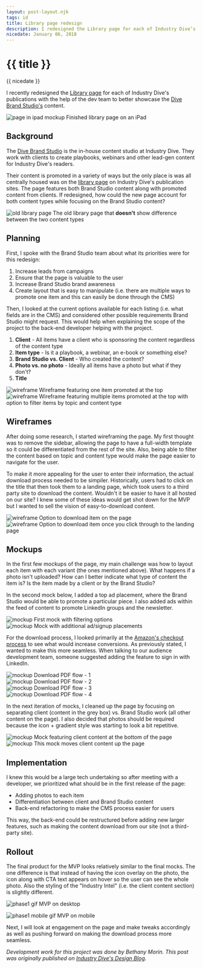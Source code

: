 ```yaml
---
layout: post-layout.njk
tags: id
title: Library page redesign
description: I redesigned the Library page for each of Industry Dive’s publications with the help of the dev team to better showcase the Dive Brand Studio’s content.
nicedate: January 06, 2018
---
```

# {{ title }}
<p class="date">{{ nicedate }}</p>

I recently redesigned the [Library page](https://www.biopharmadive.com/library/) for each of Industry Dive's publications with the help of the dev team to better showcase the [Dive Brand Studio's](https://www.industrydive.com/brandstudio/) content.

![page in ipad mockup](/img/library_page/page_hands_header.jpg)
<span class="caption">Finished library page on an iPad</span>

## Background

The [Dive Brand Studio](https://www.industrydive.com/brandstudio/) is the in-house content studio at Industry Dive. They work with clients to create playbooks, webinars and other lead-gen content for Industry Dive's readers. 

Their content is promoted in a variety of ways but the only place is was all centrally housed was on the [library page](https://www.constructiondive.com/library/) on Industry Dive's publication sites. The page features both Brand Studio content along with promoted content from clients. If redesigned, how could the new page account for both content types while focusing on the Brand Studio content?

![old library page](/img/library_page/old_library_page.png)
<span class="caption">The old library page that <strong>doesn't</strong> show difference between the two content types</span>

## Planning

First, I spoke with the Brand Studio team about what its priorities were for this redesign:
1. Increase leads from campaigns
2. Ensure that the page is valuable to the user
3. Increase Brand Studio brand awareness
4. Create layout that is easy to manipulate (i.e. there are multiple ways to promote one item and this can easily be done through the CMS)

Then, I looked at the current options available for each listing (i.e. what fields are in the CMS) and considered other possible requirements Brand Studio might request. This would help when explaining the scope of the project to the back-end developer helping with the project. 
1. **Client** - All items have a client who is sponsoring the content regardless of the content type
2. **Item type** - Is it a playbook, a webinar, an e-book or something else?
3. **Brand Studio vs. Client** - Who created the content? 
4. **Photo vs. no photo** - Ideally all items have a photo but what if they don't?
5. **Title** 

<div class="img-flex-wrapper">
	<div class="img-flex-50">
		<img src="/img/library_page/wireframe1.jpg" alt="wireframe" /> 
		<span class="caption">Wireframe featuring one item promoted at the top</span>
	</div>
	<div class="img-flex-50">
		<img src="/img/library_page/wireframe2.jpg" alt="wireframe" /> 
		<span class="caption">Wireframe featuring multiple items promoted at the top with option to filter items by topic and content type</span>
	</div>
</div>

## Wireframes

After doing some research, I started wireframing the page. My first thought was to remove the sidebar, allowing the page to have a full-width template so it could be differentiated from the rest of the site. Also, being able to filter the content based on topic and content type would make the page easier to navigate for the user.

To make it more appealing for the user to enter their information, the actual download process needed to be simpiler. Historically, users had to click on the title that then took them to a landing page, which took users to a third party site to download the content. Wouldn't it be easier to have it all hosted on our site? I knew some of these ideas would get shot down for the MVP but I wanted to sell the vision of easy-to-download content. 

<div class="img-flex-wrapper">
	<div class="img-flex-50">
		<img src="/img/library_page/wireframe3.jpg" alt="wireframe" /> 
		<span class="caption">Option to download item on the page</span>
	</div>
	<div class="img-flex-50">
		<img src="/img/library_page/wireframe4.jpg" alt="wireframe" /> 
		<span class="caption">Option to download item once you click through to the landing page</span>
	</div>
</div>

## Mockups

In the first few mockups of the page, my main challenge was how to layout each item with each variant (the ones mentioned above). What happens if a photo isn't uploaded? How can I better indicate what type of content the item is? Is the item made by a client or by the Brand Studio? 

In the second mock below, I added a top ad placement, where the Brand Studio would be able to promote a particular piece. I also added ads within the feed of content to promote LinkedIn groups and the newsletter. 

<div class="img-flex-wrapper">
	<div class="img-flex-50">
		<img src="/img/library_page/mock1.jpg" alt="mockup" /> 
		<span class="caption">First mock with filtering options</span>
	</div>
	<div class="img-flex-50">
		<img src="/img/library_page/mock2.jpg" alt="mockup" /> 
		<span class="caption">Mock with additional ad/signup placements</span>
	</div>
</div>

For the download process, I looked primarily at the [Amazon's checkout process](https://www.smashingmagazine.com/2013/03/designing-a-better-mobile-checkout-process/) to see what would increase conversions. As previously stated, I wanted to make this more seamless. When talking to our audience development team, someone suggested adding the feature to sign in with LinkedIn. 

<div class="img-flex-wrapper">
	<div class="img-flex-50">
		<img src="/img/library_page/mock_pop_1.jpg" alt="mockup" /> 
		<span class="caption">Download PDF flow - 1</span>
	</div>
	<div class="img-flex-50">
		<img src="/img/library_page/mock_pop_2.jpg" alt="mockup" /> 
		<span class="caption">Download PDF flow - 2</span>
	</div>
	<div class="img-flex-50">
		<img src="/img/library_page/mock_pop_3.jpg" alt="mockup" /> 
		<span class="caption">Download PDF flow - 3</span>
	</div>
	<div class="img-flex-50">
		<img src="/img/library_page/mock_pop_4.jpg" alt="mockup" /> 
		<span class="caption">Download PDF flow - 4</span>
	</div>
</div>

In the next iteration of mocks, I cleaned up the page by focusing on separating client (content in the grey box) vs. Brand Studio work (all other content on the page). I also decided that photos should be required because the icon + gradient style was starting to look a bit repetitive. 

<div class="img-flex-wrapper">
	<div class="img-flex-50">
		<img src="/img/library_page/mock3.jpg" alt="mockup" /> 
		<span class="caption">Mock featuring client content at the bottom of the page</span>
	</div>
	<div class="img-flex-50">
		<img src="/img/library_page/mock4.jpg" alt="mockup" /> 
		<span class="caption">This mock moves client content up the page</span>
	</div>
</div>

## Implementation

I knew this would be a large tech undertaking so after meeting with a developer, we prioritized what should be in the first release of the page: 

* Adding photos to each item
* Differentiation between client and Brand Studio content 
* Back-end refactoring to make the CMS process easier for users

This way, the back-end could be restructured before adding new larger features, such as making the content download from our site (not a third-party site). 

## Rollout

The final product for the MVP looks relatively similar to the final mocks. The one difference is that instead of having the icon overlay on the photo, the icon along with CTA text appears on hover so the user can see the whole photo. Also the styling of the "Industry Intel" (i.e. the client content section) is slightly different. 

![phase1 gif](/img/library_page/phase1.gif)
<span class="caption">MVP on desktop</span>

![phase1 mobile gif](/img/library_page/phase1_mobile.gif)
<span class="caption">MVP on mobile</span>

Next, I will look at engagement on the page and make tweaks accordingly as well as pushing forward on making the download process more seamless.

_Development work for this project was done by Bethany Morin. This post was originally published on [Industry Dive's Design Blog](http://design.industrydive.com/)._


